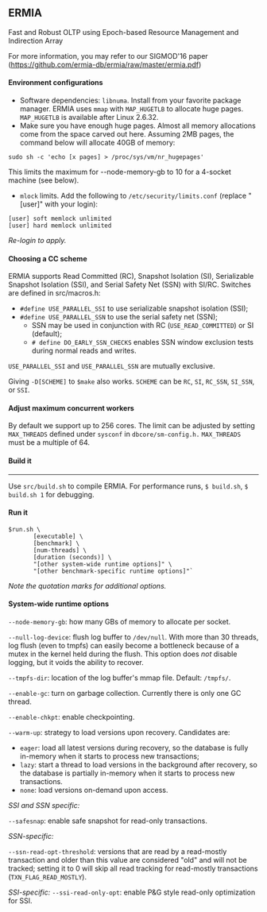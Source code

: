 ## ERMIA

Fast and Robust OLTP using Epoch-based Resource Management and Indirection Array

For more information, you may refer to our SIGMOD'16 paper (https://github.com/ermia-db/ermia/raw/master/ermia.pdf)

#### Environment configurations

* Software dependencies: `libnuma`. Install from your favorite package manager. ERMIA uses `mmap` with `MAP_HUGETLB` to allocate huge pages. `MAP_HUGETLB` is available after Linux 2.6.32.
* Make sure you have enough huge pages. Almost all memory allocations come from the space carved out here. Assuming 2MB pages, the command below will allocate 40GB of memory:
```
sudo sh -c 'echo [x pages] > /proc/sys/vm/nr_hugepages'
```
This limits the maximum for --node-memory-gb to 10 for a 4-socket machine (see below).

* `mlock` limits. Add the following to `/etc/security/limits.conf` (replace "[user]" with your login):
```
[user] soft memlock unlimited
[user] hard memlock unlimited
```
*Re-login to apply.*

#### Choosing a CC scheme

ERMIA supports Read Committed (RC), Snapshot Isolation (SI), Serializable Snapshot Isolation (SSI), and Serial Safety Net (SSN) with SI/RC. Switches are defined in src/macros.h:

* `#define USE_PARALLEL_SSI` to use serializable snapshot isolation (SSI);
* `#define USE_PARALLEL_SSN` to use the serial safety net (SSN);
   - SSN may be used in conjunction with RC (`USE_READ_COMMITTED`) or SI (default);
   - `# define DO_EARLY_SSN_CHECKS` enables SSN window exclusion tests during normal reads and writes.

`USE_PARALLEL_SSI` and `USE_PARALLEL_SSN` are mutually exclusive.

Giving `-D[SCHEME]` to `$make` also works. `SCHEME` can be `RC`, `SI`, `RC_SSN`, `SI_SSN`, or `SSI`.

#### Adjust maximum concurrent workers

By default we support up to 256 cores. The limit can be adjusted by setting `MAX_THREADS` defined under `sysconf` in `dbcore/sm-config.h.` `MAX_THREADS` must be a multiple of 64.

#### Build it
--------

Use `src/build.sh` to compile ERMIA. For performance runs, `$ build.sh`, `$ build.sh 1` for debugging.

#### Run it
```
$run.sh \
       [executable] \
       [benchmark] \
       [num-threads] \
       [duration (seconds)] \
       "[other system-wide runtime options]" \
       "[other benchmark-specific runtime options]"`
```
*Note the quotation marks for additional options.*

#### System-wide runtime options

`--node-memory-gb`: how many GBs of memory to allocate per socket.

`--null-log-device`: flush log buffer to `/dev/null`. With more than 30 threads, log flush (even to tmpfs) can easily become a bottleneck because of a mutex in the kernel held during the flush. This option does *not* disable logging, but it voids the ability to recover.

`--tmpfs-dir`: location of the log buffer's mmap file. Default: `/tmpfs/`.

`--enable-gc`: turn on garbage collection. Currently there is only one GC thread.

`--enable-chkpt`: enable checkpointing.

`--warm-up`: strategy to load versions upon recovery. Candidates are:
- `eager`: load all latest versions during recovery, so the database is fully in-memory when it starts to process new transactions;
- `lazy`: start a thread to load versions in the background after recovery, so the database is partially in-memory when it starts to process new transactions.
- `none`: load versions on-demand upon access.

*SSI and SSN specific:*

`--safesnap`: enable safe snapshot for read-only transactions.

*SSN-specific:*

`--ssn-read-opt-threshold`: versions that are read by a read-mostly transaction and older than this value are considered "old" and will not be tracked; setting it to 0 will skip all read tracking for read-mostly transactions (`TXN_FLAG_READ_MOSTLY`).

*SSI-specific:*
`--ssi-read-only-opt`: enable P&G style read-only optimization for SSI.
